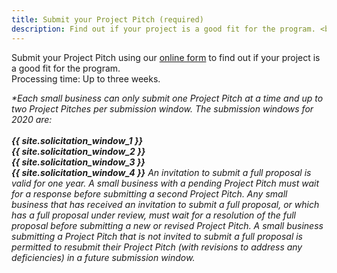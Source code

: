 ```yaml
---
title: Submit your Project Pitch (required)
description: Find out if your project is a good fit for the program. <br>Processing time&#58; Up to three weeks.
---
```


Submit your Project Pitch using our [online form](https://nsfgov.secure.force.com/sbir/) to find out if your project is a good fit for the program. <br>Processing time&#58; Up to three weeks.

<em>*Each small business can only submit one Project Pitch at a time and up to two Project Pitches per submission window. The submission windows for 2020 are:<br/>
 <br/>
**{{ site.solicitation_window_1 }}<br/>
{{ site.solicitation_window_2 }}<br/>
{{ site.solicitation_window_3 }}<br/> 
{{ site.solicitation_window_4 }}** 
  </em>
<i>An invitation to submit a full proposal is valid for one year. A small business with a pending Project Pitch must wait for a response before submitting a second Project Pitch. Any small business that has received an invitation to submit a full proposal, or which has a full proposal under review, must wait for a resolution of the full proposal before submitting a new or revised Project Pitch. A small business submitting a Project Pitch that is not invited to submit a full proposal is permitted to resubmit their Project Pitch (with revisions to address any deficiencies) in a future submission window.</i>
